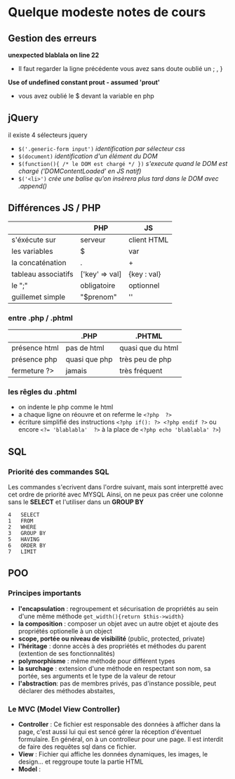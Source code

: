 # Quelque modeste notes de cours
## Gestion des erreurs
 __unexpected blablala on line 22__ 
 
- Il faut regarder la ligne précédente vous avez sans doute oublié un ; , }



 __Use of undefined constant prout - assumed 'prout'__ 
 
 - vous avez oublié le $ devant la variable en php
 
 

## jQuery
il existe 4 sélecteurs jquery

 - ``$('.generic-form input')``                     _identification par sélecteur css_
 - ``$(document)``                                  _identification d'un élément du DOM_
 - ``$(function(){ /* le DOM est chargé */ })``     _s'execute quand le DOM est chargé ('DOMContentLoaded' en JS natif)_
 - ``$('<li>')``                                     _crée une balise qu'on insèrera plus tard dans le DOM avec .append()_


 
## Différences JS / PHP

|                      |         PHP        |          JS         |
|----------------------|--------------------|---------------------|
|  s'éxécute sur       | serveur            |   client HTML       |
|  les variables       |    $               |       var           |
|  la concaténation    |    .               |        +            |
|  tableau associatifs |   ['key' => val]   |        {key : val}  |
|  le ";"              |  obligatoire       |       optionnel     |
|  guillemet simple    |  "$prenom"         |        ''           |

### entre .php / .phtml ###

|                 |      .PHP       |       .PHTML      |
|-----------------|-----------------|-------------------|
| présence html   |  pas de html    | quasi que du html |
| présence php    |  quasi que php  |  très peu de php  |
| fermeture ?>    |  jamais         |  très fréquent    |

### les rêgles du .phtml ####

 - on indente le php comme le html
 - a chaque ligne on réouvre et on referme le ``<?php  ?>``
 - écriture simplifié des instructions ``<?php if(): ?> <?php endif ?>``  ou encore ``<?= 'blablabla'  ?>`` à la place de ``<?php echo 'blablabla' ?>``)

## SQL
### Priorité des commandes SQL
Les commandes s'ecrivent dans l'ordre suivant, mais sont interpretté avec cet ordre de priorité avec MYSQL
Ainsi, on ne peux pas créer une colonne sans le **SELECT** et l'utiliser dans un **GROUP BY**

    4   SELECT 
    1   FROM
    2   WHERE
    3   GROUP BY
    5   HAVING
    6   ORDER BY
    7   LIMIT

## POO
### Principes importants
 - **l'encapsulation** : regroupement et sécurisation de propriétés au sein d'une même méthode ``get_width(){return $this->width}``
 - **la composition** : composer un objet avec un autre objet et ajoute des propriétés optionelle à un object
 - **scope, portée ou niveau de visibilité** (public, protected, private)
 - **l'héritage** : donne accès à des propriétés et méthodes du parent (extention de ses fonctionnalités)
 - **polymorphisme** : même méthode pour différent types 
 - **la surchage** : extension d'une méthode en respectant son nom, sa portée, ses arguments et le type de la valeur de retour
 - **l'abstraction**: pas de membres privés, pas d'instance possible, peut déclarer des méthodes abstaites,  
 
### Le MVC (Model View Controller)
 - **Controller** : Ce fichier est responsable des données à afficher dans la page, c'est aussi lui qui est sencé gérer la réception d'éventuel formulaire. En général, on à un controlleur pour une page. Il est interdit de faire des requêtes sql dans ce fichier. 
 - **View** : Fichier qui affiche les données dynamiques, les images, le design... et reggroupe toute la partie HTML
 - **Model** : 

